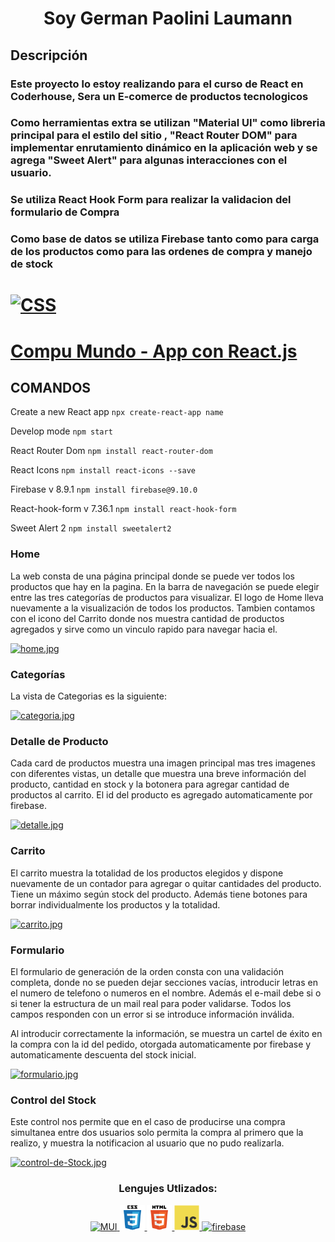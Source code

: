 
<h1 align="center">Soy German Paolini Laumann</h1>

## Descripción
<h3>Este proyecto lo estoy realizando para el curso de React en Coderhouse, Sera un E-comerce de productos tecnologicos</h3>
<h3>Como herramientas extra se utilizan "Material UI" como libreria principal para el estilo del sitio , "React Router DOM" para implementar enrutamiento dinámico en la aplicación web y se agrega "Sweet Alert" para algunas interacciones con el usuario. </h3>
<h3 >Se utiliza React Hook Form para realizar la validacion del formulario de Compra </h3>
<h3>Como base de datos se utiliza Firebase tanto como para carga de los productos como para las ordenes de compra y manejo de stock</h3>

# [![CSS](https://img.shields.io/badge/Link%20al%20sitio-blueviolet)](https://e-comerce-react-lime.vercel.app/)

# [Compu Mundo - App con React.js](https://e-comerce-react-lime.vercel.app/)

## COMANDOS

Create a new React app
`npx create-react-app name`

Develop mode
`npm start`

React Router Dom
`npm install react-router-dom`

React Icons
`npm install react-icons --save`

Firebase v 8.9.1
`npm install firebase@9.10.0`

React-hook-form v 7.36.1
`npm install react-hook-form`

Sweet Alert 2
`npm install sweetalert2`

### Home

La web consta de una página principal donde se puede ver todos los productos que hay en la pagina. En la barra de navegación se puede elegir entre las tres categorías de productos para visualizar. El logo de Home lleva nuevamente a la visualización de todos los productos. Tambien contamos con el icono del Carrito donde nos muestra cantidad de productos agregados y sirve como un vinculo rapido para navegar hacia el. 

[![home.jpg](https://i.postimg.cc/44FdvDT4/home.jpg)](https://postimg.cc/vDfbbSBC)


### Categorías

La vista de Categorias es la siguiente:

[![categoria.jpg](https://i.postimg.cc/Vs7Rqk6S/categoria.jpg)](https://postimg.cc/5jCL1181)


### Detalle de Producto

Cada card de productos muestra una imagen principal mas tres imagenes con diferentes vistas, un detalle que muestra una breve información del producto, cantidad en stock y la botonera para agregar cantidad de productos al carrito. El id del producto es agregado automaticamente por firebase.

[![detalle.jpg](https://i.postimg.cc/ZncKdQZ3/detalle.jpg)](https://postimg.cc/LgJpdNJ6)

### Carrito

El carrito muestra la totalidad de los productos elegidos y dispone nuevamente de un contador para agregar o quitar cantidades del producto. Tiene un máximo según stock del producto. Además tiene botones para borrar individualmente los productos y la totalidad.
 

[![carrito.jpg](https://i.postimg.cc/pL9RWr9K/carrito.jpg)](https://postimg.cc/hXqHMS1G)

### Formulario

El formulario de generación de la orden consta con una validación completa, donde no se pueden dejar secciones vacías, introducir letras en el numero de telefono o numeros en el nombre. Además el e-mail debe si o si tener la estructura de un mail real para poder validarse. Todos los campos responden con un error si se introduce información inválida.

Al introducir correctamente la información, se muestra un cartel de éxito en la compra con la id del pedido, otorgada automaticamente por firebase y automaticamente descuenta del stock inicial.

[![formulario.jpg](https://i.postimg.cc/zXv17vF4/formulario.jpg)](https://postimg.cc/mhvq2bqS)

### Control del Stock
Este control nos permite que en el caso de producirse una compra simultanea entre dos usuarios solo permita la compra al primero que la realizo, y muestra la notificacion al usuario que no pudo realizarla.

[![control-de-Stock.jpg](https://i.postimg.cc/c4p53L9R/control-de-Stock.jpg)](https://postimg.cc/Yhx3KMw0)


<h3 align="center">Lengujes Utlizados:</h3>
<p align="center"> <a href="https://mui.com/" target="_blank" rel="noreferrer"> <img src="https://avatars.githubusercontent.com/u/33663932?v=4&s=1920" alt="MUI" width="40" height="40"/> </a> <a href="https://v4.mui.com/components/material-icons/" target="_blank" rel="noreferrer"> <img src="https://raw.githubusercontent.com/devicons/devicon/master/icons/css3/css3-original-wordmark.svg" alt="css3" width="40" height="40"/> </a> <a href="https://www.w3.org/html/" target="_blank" rel="noreferrer"> <img src="https://raw.githubusercontent.com/devicons/devicon/master/icons/html5/html5-original-wordmark.svg" alt="html5" width="40" height="40"/> </a> <a href="https://developer.mozilla.org/en-US/docs/Web/JavaScript" target="_blank" rel="noreferrer"> <img src="https://raw.githubusercontent.com/devicons/devicon/master/icons/javascript/javascript-original.svg" alt="javascript" width="40" height="40"/> </a>  <a href="https://firebase.google.com/" target="_blank" rel="noreferrer"> <img src="https://cdn.icon-icons.com/icons2/691/PNG/512/google_firebase_icon-icons.com_61474.png" alt="firebase" width="40" height="40"/> </a>  
